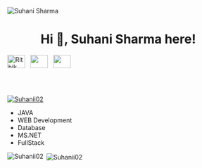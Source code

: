 <p align="left"> <img src="https://komarev.com/ghpvc/?username=Suhanii02&label=Profile%20views&color=0e75b6&style=flat" alt="Suhani Sharma" /> </p>
<h1 align="center">Hi 👋, Suhani Sharma here!</h1>


   
<a href="https://www.linkedin.com" target="_blank"><img align="center" src="https://raw.githubusercontent.com/rahuldkjain/github-profile-readme-generator/master/src/images/icons/Social/linked-in-alt.svg" alt="Rithik Gupta" height="30" width="40" /></a>
&nbsp;
<a href="https://twitter.com" target="_blank"><img align="center" src="https://raw.githubusercontent.com/rahuldkjain/github-profile-readme-generator/master/src/images/icons/Social/twitter.svg" alt="" height="30" width="40" /></a>
&nbsp;
<a href="https://www.instagram.com" target="_blank"><img align="center" src="https://raw.githubusercontent.com/rahuldkjain/github-profile-readme-generator/master/src/images/icons/Social/instagram.svg" alt="" height="30" width="40" /></a>
&nbsp;


</br>
</br>
<p align="left"> <a href="https://github.com/ryo-ma/github-profile-trophy"><img src="https://github-profile-trophy.vercel.app/?username=Suhanii02" alt="Suhanii02" /></a> </p>

- JAVA
- WEB Development
- Database
- MS.NET
- FullStack


<p><img align="left" src="https://github-readme-stats.vercel.app/api/top-langs?username=Suhanii02&show_icons=true&locale=en&layout=compact" alt="Suhanii02" /></p>


<p>&nbsp;<img align="center" src="https://github-readme-stats.vercel.app/api?username=Suhanii02&show_icons=true&locale=en" alt="Suhanii02" /></p>
